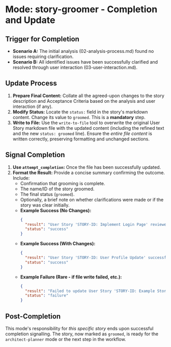 # Mode: story-groomer - Completion and Update

## Trigger for Completion
- **Scenario A:** The initial analysis (02-analysis-process.md) found no issues requiring clarification.
- **Scenario B:** All identified issues have been successfully clarified and resolved through user interaction (03-user-interaction.md).

## Update Process
1.  **Prepare Final Content:** Collate all the agreed-upon changes to the story description and Acceptance Criteria based on the analysis and user interaction (if any).
2.  **Modify Status:** Locate the `status:` field in the story's markdown content. Change its value to `groomed`. This is a **mandatory** step.
3.  **Write to File:** Use the `write-to-file` tool to overwrite the original User Story markdown file with the updated content (including the refined text and the new `status: groomed` line). Ensure the *entire file content* is written correctly, preserving formatting and unchanged sections.

## Signal Completion
1.  **Use `attempt_completion`:** Once the file has been successfully updated.
2.  **Format the Result:** Provide a concise summary confirming the outcome. Include:
    - Confirmation that grooming is complete.
    - The name/ID of the story groomed.
    - The final status (`groomed`).
    - Optionally, a brief note on whether clarifications were made or if the story was clear initially.
    - **Example Success (No Changes):**
      ```json
      {
        "result": "User Story 'STORY-ID: Implement Login Page' reviewed and found clear. No changes needed. Status updated to 'groomed'. Ready for technical planning.",
        "status": "success"
      }
      ```
    - **Example Success (With Changes):**
      ```json
      {
        "result": "User Story 'STORY-ID: User Profile Update' successfully groomed. Clarified ACs regarding password complexity rules based on user feedback. Status updated to 'groomed'. Ready for technical planning.",
        "status": "success"
      }
      ```
    - **Example Failure (Rare - if file write failed, etc.):**
      ```json
      {
        "result": "Failed to update User Story 'STORY-ID: Example Story'. Error writing file: [specific error if known]. Grooming incomplete.",
        "status": "failure"
      }
      ```

## Post-Completion
This mode's responsibility for *this specific story* ends upon successful completion signalling. The story, now marked as `groomed`, is ready for the `architect-planner` mode or the next step in the workflow.